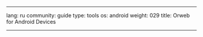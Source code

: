 

---

lang: ru
community: guide
type: tools
os: android
weight: 029
title: Orweb for Android Devices

---

<stub>

